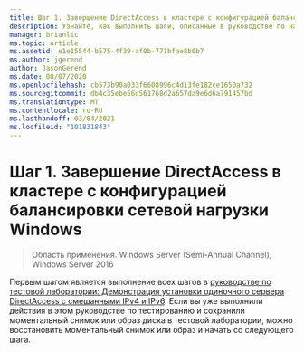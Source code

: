 ```yaml
---
title: Шаг 1. Завершение DirectAccess в кластере с конфигурацией балансировки сетевой нагрузки Windows
description: Узнайте, как выполнить шаги, описанные в руководстве по настройке отдельного сервера DirectAccess с использованием смешанных руководств по тестированию IPv4 и IPv6.
manager: brianlic
ms.topic: article
ms.assetid: e1e15544-b575-4f39-af0b-771bfae8b0b7
ms.author: jgerend
author: JasonGerend
ms.date: 08/07/2020
ms.openlocfilehash: cb573b90a033f6608996c4d13fe182ce1650a732
ms.sourcegitcommit: db4c35ebe56d561768d2a657da9e6d6a791457bd
ms.translationtype: MT
ms.contentlocale: ru-RU
ms.lasthandoff: 03/04/2021
ms.locfileid: "101831843"
---
```

# <a name="step-1-complete-the-directaccess-in-a-cluster-with-windows-nlb-configuration"></a>Шаг 1. Завершение DirectAccess в кластере с конфигурацией балансировки сетевой нагрузки Windows

>Область применения. Windows Server (Semi-Annual Channel), Windows Server 2016

Первым шагом является выполнение всех шагов в [руководстве по тестовой лаборатории: Демонстрация установки одиночного сервера DirectAccess с смешанными IPv4 и IPv6](https://go.microsoft.com/fwlink/p/?LinkId=237004). Если вы уже выполнили действия в этом руководстве по тестированию и сохранили моментальный снимок или образ диска в тестовой лаборатории, можно восстановить моментальный снимок или образ и начать со следующего шага.
